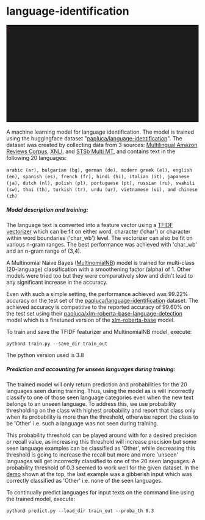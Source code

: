 # language-identification

![Language identification prediction demo](demo/language-identification.gif)

A machine learning model for language identification. The model is trained using the huggingface dataset "[papluca/language-identification](https://huggingface.co/datasets/papluca/language-identification)". The dataset was created by collecting data from 3 sources: [Multilingual Amazon Reviews Corpus](https://huggingface.co/datasets/amazon_reviews_multi), [XNLI](https://huggingface.co/datasets/xnli), and [STSb Multi MT](https://huggingface.co/datasets/stsb_multi_mt), and contains text in the following 20 languages:

`
arabic (ar), bulgarian (bg), german (de), modern greek (el), english (en), spanish (es), french (fr), hindi (hi), italian (it), japanese (ja), dutch (nl), polish (pl), portuguese (pt), russian (ru), swahili (sw), thai (th), turkish (tr), urdu (ur), vietnamese (vi), and chinese (zh)
`

##### Model description and training:

The language text is converted into a feature vector using a [TFIDF vectorizer](https://scikit-learn.org/stable/modules/generated/sklearn.feature_extraction.text.TfidfVectorizer.html) which can be fit on either word, character ('char') or character within word boundaries ('char\_wb') level. The vectorizer can also be fit on various n-gram ranges. The best performance was achieved with 'char\_wb' and an n-gram range of (3,4).

A Multinomial Naive Bayes ([MultinomialNB](https://scikit-learn.org/stable/modules/generated/sklearn.naive_bayes.MultinomialNB.html)) model is trained for multi-class (20-language) classification with a smoothening factor (alpha) of 1. Other models were tried too but they were comparatively slow and didn't lead to any significant increase in the accuracy.

Even with such a simple setting, the performance achieved was 99.22% accuracy on the test set of the [papluca/language-identification](https://huggingface.co/datasets/papluca/language-identification) dataset. The achieved accuracy is competitive to the reported accuracy of 99.60% on the test set using their [papluca/xlm-roberta-base-language-detection](https://huggingface.co/papluca/xlm-roberta-base-language-detection) model which is a finetuned version of the [xlm-roberta-base](https://huggingface.co/xlm-roberta-base) model.

To train and save the TFIDF featurizer and MultinomialNB model, execute:
```
python3 train.py --save_dir train_out
```

The python version used is 3.8

##### Prediction and accounting for unseen languages during training:

The trained model will only return prediction and probabilities for the 20 languages seen during training. Thus, using the model as is will incorrectly classify to one of those seen language categories even when the new text belongs to an unseen language. To address this, we use probability thresholding on the class with highest probability and report that class only when its probability is more than the threshold, otherwise report the class to be 'Other' i.e. such a language was not seen during training. 

This probability threshold can be played around with for a desired precision or recall value, as increasing this threshold will increase precision but some seen language examples can be classified as 'Other', while decreasing this threshold is going to increase the recall but more and more 'unseen' languages will get incorrectly classified to one of the 20 seen languages. A probability threshold of 0.3 seemed to work well for the given dataset. In the [demo](demo/language-identification.gif) shown at the top, the last example was a gibberish input which was correctly classified as 'Other' i.e. none of the seen languages.

To continually predict languages for input texts on the command line using the trained model, execute:
```
python3 predict.py --load_dir train_out --proba_th 0.3
```